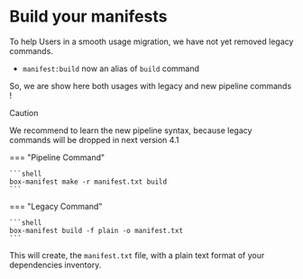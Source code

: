 <!-- markdownlint-disable MD013 MD028 -->
# Build your manifests

To help Users in a smooth usage migration, we have not yet removed legacy commands.

- `manifest:build` now an alias of `build` command

So, we are show here both usages with legacy and new pipeline commands !

> [!CAUTION]
>
> We recommend to learn the new pipeline syntax, because legacy commands will be dropped in next version 4.1

=== "Pipeline Command"

    ```shell
    box-manifest make -r manifest.txt build
    ```

=== "Legacy Command"

    ```shell
    box-manifest build -f plain -o manifest.txt
    ```

This will create, the `manifest.txt` file, with a plain text format of your dependencies inventory.
